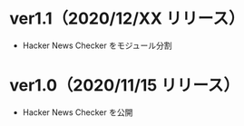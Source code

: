 # ver1.1（2020/12/XX リリース）
- Hacker News Checker をモジュール分割

# ver1.0（2020/11/15 リリース）
- Hacker News Checker を公開